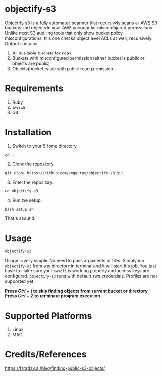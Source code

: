 # objectify-s3
Objectify-s3 is a fully automated scanner that recursively scans all AWS S3 buckets and objects in your AWS account for misconfigured permissions. Unlike most S3 auditing tools that only show bucket policy misconfigurations, this one checks object level ACLs as well, recursively. <br>
Output contains: 
  1. All available buckets for scan
  2. Buckets with misconfigured permission (either bucket is public or objects are public)
  3. Objects(bucket-wise) with public read permission

# Requirements
1. Ruby
2. awscli
3. Git

# Installation
1. Switch to your $Home directory.
``` 
cd ~
```
2. Clone the repository. 
``` 
git clone https://github.com/emgaurav/objectify-s3.git
```
3. Enter the repository.
```
cd objectify-s3
```
4. Run the setup. <br> 
```
bash setup.sh
```
That's about it.

# Usage
```
objectify-s3
```
Usage is very simple. No need to pass arguments or files. Simply run `objectify-s3` from any directory in terminal and it will start it's job.
You just have to make sure your `awscli` is working properly and access keys are configured. `objectify-s3` runs with default aws credentials. Profiles are not supported yet.

**Press  _Ctrl + \\_  to skip finding objects from current bucket or directory** <br>
**Press _Ctrl + Z_ to terminate program execution** 

# Supported Platforms
1. Linux
2. MAC

# Credits/References
https://faraday.ai/blog/finding-public-s3-objects/
